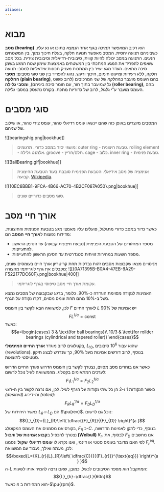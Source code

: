 ```yaml
---
aliases:
---
```

# מבוא
**מסב (bearing)** הוא רכיב המאפשר תמיכה בגוף אחר הנמצא בתוכו או נע עליו, כשביניהם תנועה יחסית. המסב מאפשר תנועה חלקה, בעלת חיכוך נמוך, בין המשטחים הנעים. התנועה במסב יכולה להיות קווית, סיבובית-רדיאלית וסיבובית צירית.
בכל מסב שואפים להפריד את המגע המתכתי בין המשטחים באמצעות שימון שטח המגע בשמן סיכה מתאים. העדר מגע ישיר בין המתכות מעניק תכונות אידאליות למסב: תנועה חלקה, ללא רעידות ומיעוט חימום, חיכוך ורעש.
נהוג להפריד בין שני סוגי מסבים: **מסבי החלקה (plain bearing)**, בהם העומס מועבר *בהחלקה* של שני המרכיבים (לרוב פשוט גל שמועבר בתוך חור, עם חומר סיכה ביניהם), ו**מסבי גלילה (roller bearing)**, בהם העומס מועבר ע"י *גלגול*, לרוב של כדוריות מתכת. בקורס נתעסק במסבי גלילה.

# סוגי מסבים
המסבים מיוצרים באופן כזה שהם יינשאו עומס רדיאלי טהור, עומס צירי טהור, או שילוב של שניהם.

![[bearingshig.png|bookhue]]
>מושגי יסוד במסב כדורי. תרגומים: outer ring - טבעת חיצונית. rolling element - אלמנט גלילה. groove - תלם/חריץ. cage - כלוב. inner ring - טבעת פנימית.

![[BallBearing.gif|bookhue]]
>אנימציה של מסב אידיאלי. הטבעת הפנימית סובבת בעוד הטבעת החיצונית קבועה. [Wikipedia](https://en.wikipedia.org/wiki/Bearing_(mechanical)).

![[{0EC8BBB1-9FCA-4B66-AC70-4B2CF087A050}.png|bookhue]]
>סוגי מסבים כדוריים שונים.

# אורך חיי מסב
כאשר כדור במסב כדורי מתגלגל, פועלים עליו מאמצי מגע בטבעת הפנימית והחיצונית. מדידות נפוצות ל**אורך חיי המסב** הם:
- מספר המחזורים של הטבעת הפנימית (טבעת חיצונית קבועה) עד הסימן הראשון להתעייפות.
- מספר השעות במהירות זוויתית סטנדרטית עד הסימן הראשון להתעייפות.

מניסויים מצאו שקבוצות מסבים זהות נבדקות תחת קריטריון אורך חיים בעומסים שונים, מקבלים את גרף לוגריתמי מהצורה:
![[{0A71395B-B0A4-47EB-8A29-F522177DC60F}.png|bookhue|400]]
>עקומת אורך חיי מסב טיפוסי בגרף לוגריתמי.

האמינות לנקודה מסוימת הוגדרה כ-$90\%$. כלומר, ברגע שבקבוצה של מסבים נמצא כשל ב-$10\%$ מהם תחת עומס מסוים, דקרו נקודה על הגרף.

לכן, למשוואה הבא לקשר בין העומס $F$ לאורך החיים $L$ יש אמינות של $90\%$:
$$FL^{1/a }=\text{const} \tag{11-1}$$
כאשר:
$$a=\begin{cases}
3 & \text{for ball bearings}\\
10/3 & \text{for rollder bearings (cylindrical and tapered roller)}
\end{cases}$$
בקטלוגים לרוב מוגדר **אורך החיים המינימלי**, ${L}_{10}$, שהוא עבור $10^{6}$ סיבובים (revolutions). בנוסף, לרוב דורשים אמינות מעל $90\%$, כך שנדרש לבצע תיקון סטטיסטי לתוצאות.

כאשר אנו בוחרים מסב מסוים, נצטרך לקשר בין העומס הדרוש ואורך החיים הדרוש לערכים המתאימים בקטלוג. מהמשוואה לעיל נוכל לרשום:
$${F}_{1}{{{L}_{1}}}^{1/a }={F}_{2}{{{L}_{2}}}^{1/a } \tag{11-2}$$
כאשר הנקודות $1$ ו-$2$ הן כל שתי נקודות על הגרף לעיל. לכן, אם נרצה לקשר בין ה-*רצוי (desired)* וה-*דירוג (rated)*:
$${F}_{R}{{{L}_{R}}}^{1/a }={F}_{D}{{{L}_{D}}}^{1/a }$$
כאשר היחידות של ${L}_{R}$ ו-${L}_{D}$ הם $\pu{rev}$.
נוכל גם לרשום:
$${L}_{D}={L}_{R}\left( \dfrac{{F}_{R}}{{F}_{D}} \right)^{a }$$
בקורס אנו מסמנים את העומס המקוטלג, ${F}_{R}$ כ-$C$. בנוסף, כדי לתקן לאמינות הדרושה, נצטרך להכפיל ב**קבוע אמינות של וויבול (Weibull)** ${K}_{r}$. לבסוף, את ${F}_{D}$ אנו מחשבים לפי האם מדובר בעומס סטטי או דינמי, ואנו נקרא לו **עומס רדיאלי שקול** ונסמנו ${{{F}_{r}}}^{\text{eq}}$. לכן, מעתה ואילך, נעבוד עם המשוואה:
$$\boxed{L={K}_{r}{L}_{R}\left( \dfrac{C}{{{{F}_{r}}}^{\text{eq}}} \right)^{a } }$$
ה-$L$ המתקבל הוא מספר הסיבובים לכשל. כמובן, שאם נרצה להמיר אותו לשעות:
$${L}_{h}=\dfrac{L}{60n}$$
כאשר $n$ הוא המהירות ב-$\pu{rpm}$.